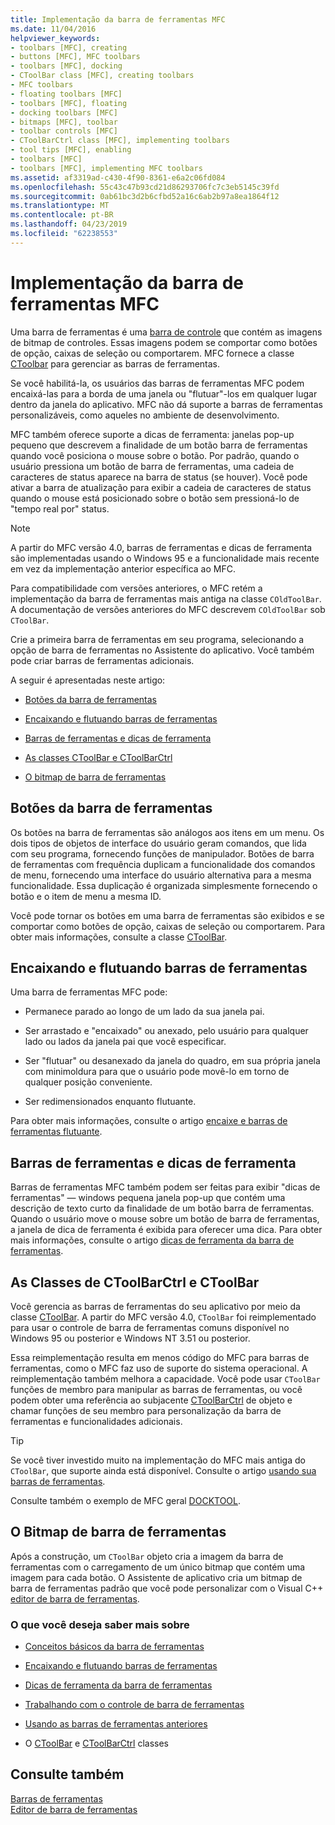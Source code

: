 ```yaml
---
title: Implementação da barra de ferramentas MFC
ms.date: 11/04/2016
helpviewer_keywords:
- toolbars [MFC], creating
- buttons [MFC], MFC toolbars
- toolbars [MFC], docking
- CToolBar class [MFC], creating toolbars
- MFC toolbars
- floating toolbars [MFC]
- toolbars [MFC], floating
- docking toolbars [MFC]
- bitmaps [MFC], toolbar
- toolbar controls [MFC]
- CToolBarCtrl class [MFC], implementing toolbars
- tool tips [MFC], enabling
- toolbars [MFC]
- toolbars [MFC], implementing MFC toolbars
ms.assetid: af3319ad-c430-4f90-8361-e6a2c06fd084
ms.openlocfilehash: 55c43c47b93cd21d86293706fc7c3eb5145c39fd
ms.sourcegitcommit: 0ab61bc3d2b6cfbd52a16c6ab2b97a8ea1864f12
ms.translationtype: MT
ms.contentlocale: pt-BR
ms.lasthandoff: 04/23/2019
ms.locfileid: "62238553"
---
```

# <a name="mfc-toolbar-implementation"></a>Implementação da barra de ferramentas MFC

Uma barra de ferramentas é uma [barra de controle](../mfc/control-bars.md) que contém as imagens de bitmap de controles. Essas imagens podem se comportar como botões de opção, caixas de seleção ou comportarem. MFC fornece a classe [CToolbar](../mfc/reference/ctoolbar-class.md) para gerenciar as barras de ferramentas.

Se você habilitá-la, os usuários das barras de ferramentas MFC podem encaixá-las para a borda de uma janela ou "flutuar"-los em qualquer lugar dentro da janela do aplicativo. MFC não dá suporte a barras de ferramentas personalizáveis, como aqueles no ambiente de desenvolvimento.

MFC também oferece suporte a dicas de ferramenta: janelas pop-up pequeno que descrevem a finalidade de um botão barra de ferramentas quando você posiciona o mouse sobre o botão. Por padrão, quando o usuário pressiona um botão de barra de ferramentas, uma cadeia de caracteres de status aparece na barra de status (se houver). Você pode ativar a barra de atualização para exibir a cadeia de caracteres de status quando o mouse está posicionado sobre o botão sem pressioná-lo de "tempo real por" status.

> [!NOTE]
>  A partir do MFC versão 4.0, barras de ferramentas e dicas de ferramenta são implementadas usando o Windows 95 e a funcionalidade mais recente em vez da implementação anterior específica ao MFC.

Para compatibilidade com versões anteriores, o MFC retém a implementação da barra de ferramentas mais antiga na classe `COldToolBar`. A documentação de versões anteriores do MFC descrevem `COldToolBar` sob `CToolBar`.

Crie a primeira barra de ferramentas em seu programa, selecionando a opção de barra de ferramentas no Assistente do aplicativo. Você também pode criar barras de ferramentas adicionais.

A seguir é apresentadas neste artigo:

- [Botões da barra de ferramentas](#_core_toolbar_buttons)

- [Encaixando e flutuando barras de ferramentas](#_core_docking_and_floating_toolbars)

- [Barras de ferramentas e dicas de ferramenta](#_core_toolbars_and_tool_tips)

- [As classes CToolBar e CToolBarCtrl](#_core_the_ctoolbar_and_ctoolbarctrl_classes)

- [O bitmap de barra de ferramentas](#_core_the_toolbar_bitmap)

##  <a name="_core_toolbar_buttons"></a> Botões da barra de ferramentas

Os botões na barra de ferramentas são análogos aos itens em um menu. Os dois tipos de objetos de interface do usuário geram comandos, que lida com seu programa, fornecendo funções de manipulador. Botões de barra de ferramentas com frequência duplicam a funcionalidade dos comandos de menu, fornecendo uma interface do usuário alternativa para a mesma funcionalidade. Essa duplicação é organizada simplesmente fornecendo o botão e o item de menu a mesma ID.

Você pode tornar os botões em uma barra de ferramentas são exibidos e se comportar como botões de opção, caixas de seleção ou comportarem. Para obter mais informações, consulte a classe [CToolBar](../mfc/reference/ctoolbar-class.md).

##  <a name="_core_docking_and_floating_toolbars"></a> Encaixando e flutuando barras de ferramentas

Uma barra de ferramentas MFC pode:

- Permanece parado ao longo de um lado da sua janela pai.

- Ser arrastado e "encaixado" ou anexado, pelo usuário para qualquer lado ou lados da janela pai que você especificar.

- Ser "flutuar" ou desanexado da janela do quadro, em sua própria janela com minimoldura para que o usuário pode movê-lo em torno de qualquer posição conveniente.

- Ser redimensionados enquanto flutuante.

Para obter mais informações, consulte o artigo [encaixe e barras de ferramentas flutuante](../mfc/docking-and-floating-toolbars.md).

##  <a name="_core_toolbars_and_tool_tips"></a> Barras de ferramentas e dicas de ferramenta

Barras de ferramentas MFC também podem ser feitas para exibir "dicas de ferramentas" — windows pequena janela pop-up que contém uma descrição de texto curto da finalidade de um botão barra de ferramentas. Quando o usuário move o mouse sobre um botão de barra de ferramentas, a janela de dica de ferramenta é exibida para oferecer uma dica. Para obter mais informações, consulte o artigo [dicas de ferramenta da barra de ferramentas](../mfc/toolbar-tool-tips.md).

##  <a name="_core_the_ctoolbar_and_ctoolbarctrl_classes"></a> As Classes de CToolBarCtrl e CToolBar

Você gerencia as barras de ferramentas do seu aplicativo por meio da classe [CToolBar](../mfc/reference/ctoolbar-class.md). A partir do MFC versão 4.0, `CToolBar` foi reimplementado para usar o controle de barra de ferramentas comuns disponível no Windows 95 ou posterior e Windows NT 3.51 ou posterior.

Essa reimplementação resulta em menos código do MFC para barras de ferramentas, como o MFC faz uso de suporte do sistema operacional. A reimplementação também melhora a capacidade. Você pode usar `CToolBar` funções de membro para manipular as barras de ferramentas, ou você podem obter uma referência ao subjacente [CToolBarCtrl](../mfc/reference/ctoolbarctrl-class.md) de objeto e chamar funções de seu membro para personalização da barra de ferramentas e funcionalidades adicionais.

> [!TIP]
>  Se você tiver investido muito na implementação do MFC mais antiga do `CToolBar`, que suporte ainda está disponível. Consulte o artigo [usando sua barras de ferramentas](../mfc/using-your-old-toolbars.md).

Consulte também o exemplo de MFC geral [DOCKTOOL](../overview/visual-cpp-samples.md).

##  <a name="_core_the_toolbar_bitmap"></a> O Bitmap de barra de ferramentas

Após a construção, um `CToolBar` objeto cria a imagem da barra de ferramentas com o carregamento de um único bitmap que contém uma imagem para cada botão. O Assistente de aplicativo cria um bitmap de barra de ferramentas padrão que você pode personalizar com o Visual C++ [editor de barra de ferramentas](../windows/toolbar-editor.md).

### <a name="what-do-you-want-to-know-more-about"></a>O que você deseja saber mais sobre

- [Conceitos básicos da barra de ferramentas](../mfc/toolbar-fundamentals.md)

- [Encaixando e flutuando barras de ferramentas](../mfc/docking-and-floating-toolbars.md)

- [Dicas de ferramenta da barra de ferramentas](../mfc/toolbar-tool-tips.md)

- [Trabalhando com o controle de barra de ferramentas](../mfc/working-with-the-toolbar-control.md)

- [Usando as barras de ferramentas anteriores](../mfc/using-your-old-toolbars.md)

- O [CToolBar](../mfc/reference/ctoolbar-class.md) e [CToolBarCtrl](../mfc/reference/ctoolbarctrl-class.md) classes

## <a name="see-also"></a>Consulte também

[Barras de ferramentas](../mfc/toolbars.md)<br/>
[Editor de barra de ferramentas](../windows/toolbar-editor.md)
